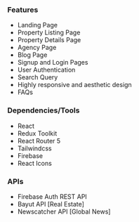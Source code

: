 

### Features
* Landing Page
* Property Listing Page
* Property Details Page
* Agency Page
* Blog Page
* Signup and Login Pages
* User Authentication
* Search Query
* Highly responsive and aesthetic design
* FAQs

### Dependencies/Tools
* React
* Redux Toolkit
* React Router 5
* Tailwindcss
* Firebase
* React Icons

### APIs
* Firebase Auth REST API
* Bayut API  [Real Estate]
* Newscatcher API [Global News]


